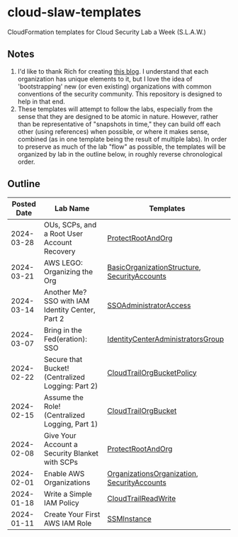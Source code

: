 # cloud-slaw-templates

CloudFormation templates for Cloud Security Lab a Week (S.L.A.W.)

## Notes

1. I'd like to thank Rich for creating [this blog](https://slaw.securosis.com/). I understand that each organization
   has unique elements to it, but I love the idea of 'bootstrapping' new (or even existing)
   organizations with common conventions of the security community. This repository is
   designed to help in that end.
2. These templates will attempt to follow the labs, especially from the sense that they
   are designed to be atomic in nature. However, rather than be representative of
   "snapshots in time," they can build off each other (using references) when possible, or
   where it makes sense, combined (as in one template being the result of multiple labs).
   In order to preserve as much of the lab "flow" as possible, the templates will be
   organized by lab in the outline below, in roughly reverse chronological order.

## Outline

| Posted Date | Lab Name                                          | Templates                                                                                                                                |
| ----------- | ------------------------------------------------- | ---------------------------------------------------------------------------------------------------------------------------------------- |
| 2024-03-28  | OUs, SCPs, and a Root User Account Recovery       | [ProtectRootAndOrg](./templates/ProtectRootAndOrg.template)                                                                              |
| 2024-03-21  | AWS LEGO: Organizing the Org                      | [BasicOrganizationStructure](./templates/BasicOrganizationStructure.template), [SecurityAccounts](./templates/SecurityAccounts.template) |
| 2024-03-14  | Another Me? SSO with IAM Identity Center, Part 2  | [SSOAdministratorAccess](./templates/SSOAdministratorAccess.template)                                                                    |
| 2024-03-07  | Bring in the Fed(eration): SSO                    | [IdentityCenterAdministratorsGroup](./templates/IdentityCenterAdministratorsGroup.template)                                              |
| 2024-02-22  | Secure that Bucket! (Centralized Logging: Part 2) | [CloudTrailOrgBucketPolicy](./templates/CloudTrailOrgBucketPolicy.template)                                                              |
| 2024-02-15  | Assume the Role! (Centralized Logging, Part 1)    | [CloudTrailOrgBucket](./templates/CloudTrailOrgBucket.template)                                                                          |
| 2024-02-08  | Give Your Account a Security Blanket with SCPs    | [ProtectRootAndOrg](./templates/ProtectRootAndOrg.template)                                                                              |
| 2024-02-01  | Enable AWS Organizations                          | [OrganizationsOrganization](./templates/OrganizationsOrganization.template), [SecurityAccounts](./templates/SecurityAccounts.template)   |
| 2024-01-18  | Write a Simple IAM Policy                         | [CloudTrailReadWrite](./templates/CloudTrailReadWrite.template)                                                                          |
| 2024-01-11  | Create Your First AWS IAM Role                    | [SSMInstance](./templates/SSMInstance.template)                                                                                          |

